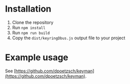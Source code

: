 # Installation

1. Clone the repository
2. Run `npm install`
3. Run `npm run build`
4. Copy the `dist/keyringDbus.js` output file to your project

# Example usage

See [https://github.com/dpoetzsch/keyman](https://github.com/dpoetzsch/keyman).
